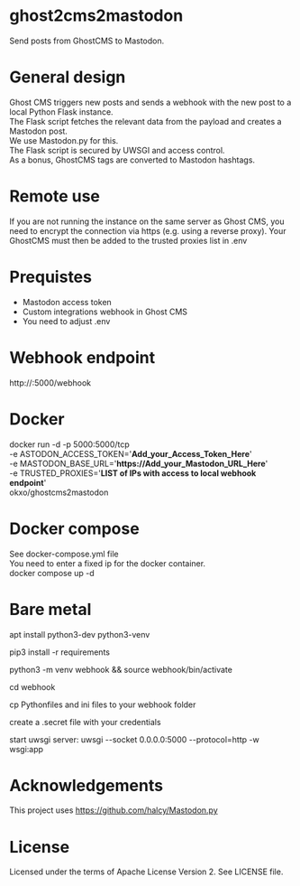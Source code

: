 # ghost2cms2mastodon
Send posts from GhostCMS to Mastodon.

# General design
Ghost CMS triggers new posts and sends a webhook with the new post to a local Python Flask instance.\
The Flask script fetches the relevant data from the payload and creates a Mastodon post.\
We use Mastodon.py for this.\
The Flask script is secured by UWSGI and access control.\
As a bonus, GhostCMS tags are converted to Mastodon hashtags.

# Remote use
If you are not running the instance on the same server as Ghost CMS, you need to encrypt the connection via https (e.g. using a reverse proxy).
Your GhostCMS must then be added to the trusted proxies list in .env

# Prequistes
- Mastodon access token 
- Custom integrations webhook in Ghost CMS
- You need to adjust .env

# Webhook endpoint
 http://<yourIP>:5000/webhook

# Docker
docker run -d -p 5000:5000/tcp \
-e ASTODON_ACCESS_TOKEN='**Add_your_Access_Token_Here**' \
-e MASTODON_BASE_URL='**https://Add_your_Mastodon_URL_Here**' \
-e TRUSTED_PROXIES='**LIST of IPs with access to local webhook endpoint**'\
okxo/ghostcms2mastodon

# Docker compose
See docker-compose.yml file \
You need to enter a fixed ip for the docker container. \
docker compose up -d


# Bare metal
apt install python3-dev python3-venv
 
pip3 install -r requirements
 
python3 -m venv webhook && source webhook/bin/activate
 
cd webhook
 
cp Pythonfiles and ini files to your webhook folder
 
create a .secret file with your credentials

start uwsgi server: uwsgi --socket 0.0.0.0:5000 --protocol=http -w wsgi:app

 
# Acknowledgements
This project uses https://github.com/halcy/Mastodon.py

# License
Licensed under the terms of Apache License Version 2. See LICENSE file.